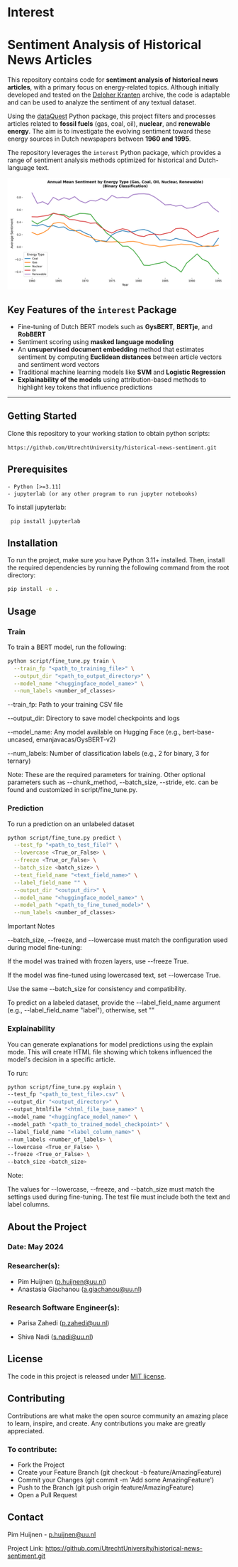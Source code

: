 # Interest

# Sentiment Analysis of Historical News Articles

This repository contains code for **sentiment analysis of historical news articles**, with a primary focus on energy-related topics. Although initially developed and tested on the [Delpher Kranten](https://www.delpher.nl/nl/kranten) archive, the code is adaptable and can be used to analyze the sentiment of any textual dataset.

Using the [dataQuest](https://github.com/UtrechtUniversity/dataQuest) Python package, this project filters and processes articles related to **fossil fuels** (gas, coal, oil), **nuclear**, and **renewable energy**. The aim is to investigate the evolving sentiment toward these energy sources in Dutch newspapers between **1960 and 1995**.

The repository leverages the `interest` Python package, which provides a range of sentiment analysis methods optimized for historical and Dutch-language text.

![Sentiment Plot](results/annual_sentiment_by_energy_type.png)

## Key Features of the `interest` Package

- Fine-tuning of Dutch BERT models such as **GysBERT**, **BERTje**, and **RobBERT**
- Sentiment scoring using **masked language modeling**
- An **unsupervised document embedding** method that estimates sentiment by computing **Euclidean distances** between article vectors and sentiment word vectors
- Traditional machine learning models like **SVM** and **Logistic Regression**
- **Explainability of the models** using attribution-based methods to highlight key tokens that influence predictions

---

## Getting Started
Clone this repository to your working station to obtain python scripts:

```https://github.com/UtrechtUniversity/historical-news-sentiment.git```

## Prerequisites

```
- Python [>=3.11]
- jupyterlab (or any other program to run jupyter notebooks)
```
To install jupyterlab:

``` pip install jupyterlab```

## Installation

To run the project, make sure you have Python 3.11+ installed. Then, install the required dependencies by running the following command from the root directory:

```bash
pip install -e .
```

## Usage

### Train
To train a BERT model, run the following:

```bash
python script/fine_tune.py train \
  --train_fp "<path_to_training_file>" \
  --output_dir "<path_to_output_directory>" \
  --model_name "<huggingface_model_name>" \
  --num_labels <number_of_classes>
 ```

--train_fp: Path to your training CSV file

--output_dir: Directory to save model checkpoints and logs

--model_name: Any model available on Hugging Face (e.g., bert-base-uncased, emanjavacas/GysBERT-v2)

--num_labels: Number of classification labels (e.g., 2 for binary, 3 for ternary)

Note: These are the required parameters for training.
Other optional parameters such as --chunk_method, --batch_size, --stride, etc.
can be found and customized in script/fine_tune.py.

### Prediction
To run a prediction on an unlabeled dataset

```bash
python script/fine_tune.py predict \
  --test_fp "<path_to_test_file?" \
  --lowercase <True_or_False> \
  --freeze <True_or_False> \
  --batch_size <batch_size> \
  --text_field_name "<text_field_name>" \
  --label_field_name "" \
  --output_dir "<output_dir>" \
  --model_name "<huggingface_model_name>" \
  --model_path "<path_to_fine_tuned_model>" \
  --num_labels <number_of_classes>
```
Important Notes

--batch_size, --freeze, and --lowercase must match the configuration used during model fine-tuning:

If the model was trained with frozen layers, use --freeze True.

If the model was fine-tuned using lowercased text, set --lowercase True. 

Use the same --batch_size for consistency and compatibility.

To predict on a labeled dataset, provide the --label_field_name argument (e.g., --label_field_name "label"), 
otherwise, set ""

### Explainability
You can generate explanations for model predictions using the explain mode. 
This will create HTML file showing which tokens influenced the model's decision
in a specific article.

To run:
```bash
python script/fine_tune.py explain \
--test_fp "<path_to_test_file>.csv" \
--output_dir "<output_directory>" \
--output_htmlfile "<html_file_base_name>" \
--model_name "<huggingface_model_name>" \
--model_path "<path_to_trained_model_checkpoint>" \
--label_field_name "<label_column_name>" \
--num_labels <number_of_labels> \
--lowercase <True_or_False> \
--freeze <True_or_False> \
--batch_size <batch_size>
``` 
Note:

The values for --lowercase, --freeze, and --batch_size must match the settings used during fine-tuning.
The test file must include both the text and label columns.

## About the Project

### Date: May 2024

### Researcher(s):

- Pim Huijnen (p.huijnen@uu.nl)
- Anastasia Giachanou (a.giachanou@uu.nl)

### Research Software Engineer(s):

- Parisa Zahedi (p.zahedi@uu.nl)

- Shiva Nadi (s.nadi@uu.nl) 
## License

The code in this project is released under [MIT license](https://github.com/UtrechtUniversity/patent-breakthrough/blob/main/LICENSE).

## Contributing

Contributions are what make the open source community an amazing place to learn, inspire, and create. Any contributions you make are greatly appreciated.

### To contribute:

- Fork the Project
- Create your Feature Branch (git checkout -b feature/AmazingFeature)
- Commit your Changes (git commit -m 'Add some AmazingFeature')
- Push to the Branch (git push origin feature/AmazingFeature)
- Open a Pull Request

## Contact

Pim Huijnen - p.huijnen@uu.nl

Project Link:  https://github.com/UtrechtUniversity/historical-news-sentiment.git

